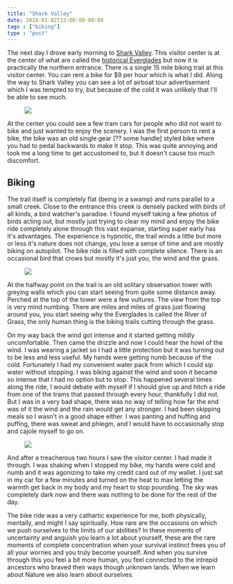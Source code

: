 ```yaml
---
title: "Shark Valley"
date: 2018-01-02T23:00:00-00:00
tags : ["biking"]
type : "post"
---
```


The next day I drove early morning to [Shark Valley](https://www.nps.gov/ever/planyourvisit/svdirections.htm). This visitor center is at the center of what are called the [historical Everglades](http://www.evergladesfoundation.org/the-everglades/maps/) but now it is practically the northern entrance. There is a single 15 mile biking trail at this visitor center. You can rent a bike for $9 per hour which is what I did. Along the way to Shark Valley you can see a lot of airboat tour advertisement which I was tempted to try, but because of the cold it was unlikely that I'll be able to see much. 

<figure class="xleft small">
<a target="_blank" href="https://www.flickr.com/photos/139276055@N07/albums/72157690998388254">
<img src="https://farm5.staticflickr.com/4637/24642246817_87e64dc64f_z.jpg">
</a>
</figure>

At the center you could see a few tram cars for people who did not want to bike and just wanted to enjoy the scenery. I was the first person to rent a bike, the bike was an old single gear [?? some handle] styled bike where you had to pedal backwards to make it stop. This was quite annoying and took me a long time to get accustomed to, but it doesn't cause too much discomfort. 

## Biking

The trail itself is completely flat (being in a swamp) and runs parallel to a small creek. Close to the entrance this creek is densely packed with birds of all kinds, a bird watcher's paradise. I found myself taking a few photos of birds acting out, but mostly just trying to clear my mind and enjoy the bike ride completely alone through this vast expanse, starting super early has it's advantages. The experience is hypnotic, the trail winds a little but more or less it's nature does not change, you lose a sense of time and are mostly biking on autopilot. The bike ride is filled with complete silence. There is an occasional bird that crows but mostly it's just you, the wind and the grass. 

<figure class="xright small">
<a target="_blank" href="https://www.flickr.com/photos/139276055@N07/albums/72157690998388254">
<img src="https://farm5.staticflickr.com/4644/25639530048_04410fb8c8_z.jpg">
</a>
</figure>

At the halfway point on the trail is an old solitary observation tower with greying walls which you can start seeing from quite some distance away. Perched at the top of the tower were a few vultures. The view from the top is very mind numbing. There are miles and miles of grass just flowing around you, you start seeing why the Everglades is called the River of Grass, the only human thing is the biking trails cutting through the grass.

On my way back the wind got intense and it started getting mildly uncomfortable. Then came the drizzle and now I could hear the howl of the wind. I was wearing a jacket so I had a little protection but it was turning out to be less and less useful. My hands were getting numb because of the cold. Fortunately I had my convenient water pack from which I could sip water without stopping. I was biking against the wind and soon it became so intense that I had no option but to stop. This happened several times along the ride, I would debate with myself if I should give up and hitch a ride from one of the trams that passed through every hour, thankfully I did not. But I was in a very bad shape, there was no way of telling how far the end was of it the wind and the rain would get any stronger. I had been skipping meals so I wasn't in a good shape either. I was panting and huffing and puffing, there was sweat and phlegm, and I would have to occasionally stop and cajole myself to go on.

<figure class="xlarge">
<a target="_blank" href="https://www.flickr.com/photos/139276055@N07/albums/72157690998388254">
<img src="https://farm5.staticflickr.com/4596/38614222795_609a100457_z.jpg">
</a>
</figure>

And after a treacherous two hours I saw the visitor center. I had made it through. I was shaking when I stopped my bike, my hands were cold and numb and it was agonizing to take my credit card out of my wallet. I just sat in my car for a few minutes and turned on the heat to max letting the warmth get back in my body and my heart to stop pounding. The sky was completely dark now and there was nothing to be done for the rest of the day.

The bike ride was a very cathartic experience for me, both physically, mentally, and might I say spiritually. How rare are the occasions on which we push ourselves to the limits of our abilities? In these moments of uncertainty and anguish you learn a lot about yourself, these are the rare moments of complete concentration when your survival instinct frees you of all your worries and you truly become yourself. And when you survive through this you feel a bit more human, you feel connected to the intrepid ancestors who braved their ways though unknown lands. When we learn about Nature we also learn about ourselves.






